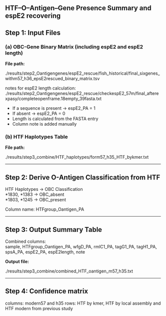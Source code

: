 ## HTF–O–Antigen–Gene Presence Summary and espE2 recovering

## Step 1: Input Files

### (a) OBC-Gene Binary Matrix (including espE2 and espE2 length)

**File path:**

./results/step2_Oantigengenes/espE2_rescue/fish_historical/final_sixgenes_withm57_h36_epsE2rescued_binary_matrix.tsv

notes for espE2 length calculation:
./results/step2_Oantigengenes/espE2_rescue/checkespE2_57m/final_afterexpasy/completeopenframe.18empty_39fasta.txt

- If a sequence is present → espE2_PA = 1  
- If absent → espE2_PA = 0  
- Length is calculated from the FASTA entry  
- Column note is added manually

### (b) HTF Haplotypes Table

**File path:**

./results/step3_combine/HTF_haplotypes/form57_h35_HTF_bykmer.txt

---

## Step 2: Derive O-Antigen Classification from HTF

HTF Haplotypes → OBC Classification  
*1830, *1383 → OBC_absent  
*1803, *1245 → OBC_present

Column name: HTFgroup_Oantigen_PA

---

## Step 3: Output Summary Table

Combined columns:  
sample, HTFgroup_Oantigen_PA, wfgD_PA, rmlC1_PA, tagG1_PA, tagH1_PA, spsA_PA, espE2_PA, espE2length, note

**Output file:**

./results/step3_combine/combined_HTF_oantigen_m57_h35.txt

---

## Step 4: Confidence matrix
columns: modern57 and h35
rows: HTF by kmer, HTF by local assembly and HTF modern from previous study


